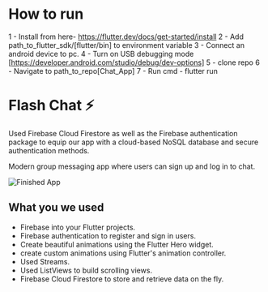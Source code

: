 # How to run
1 - Install from here- https://flutter.dev/docs/get-started/install
2 - Add path_to_flutter_sdk/[flutter/bin] to environment variable
3 - Connect an android device to pc.
4 - Turn on USB debugging mode [https://developer.android.com/studio/debug/dev-options]
5 - clone repo
6 - Navigate to path_to_repo[Chat_App]
7 - Run cmd - flutter run

# Flash Chat ⚡️
 Used Firebase Cloud Firestore as well as the Firebase authentication package to equip our app with a cloud-based NoSQL database and secure authentication methods. 

Modern group messaging app where users can sign up and log in to chat.

![Finished App](https://github.com/londonappbrewery/Images/blob/master/flash_chat_flutter_demo.gif)

## What you we used

- Firebase into your Flutter projects.
- Firebase authentication to register and sign in users.
- Create beautiful animations using the Flutter Hero widget.
- create custom animations using Flutter's animation controller. 
- Used Streams.
- Used ListViews to build scrolling views.
- Firebase Cloud Firestore to store and retrieve data on the fly.

